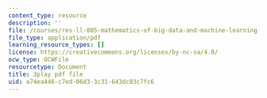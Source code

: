 ```yaml
---
content_type: resource
description: ''
file: /courses/res-ll-005-mathematics-of-big-data-and-machine-learning-january-iap-2020/a74ea446c7ed06d33c31643dc83c7fc6_0cmj5TfFCLY.pdf
file_type: application/pdf
learning_resource_types: []
license: https://creativecommons.org/licenses/by-nc-sa/4.0/
ocw_type: OCWFile
resourcetype: Document
title: 3play pdf file
uid: a74ea446-c7ed-06d3-3c31-643dc83c7fc6
---
```


